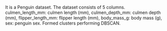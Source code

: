 It is a Penguin dataset.
The dataset consists of 5 columns.
culmen_length_mm: culmen length (mm),
culmen_depth_mm: culmen depth (mm),
flipper_length_mm: flipper length (mm),
body_mass_g: body mass (g),
sex: penguin sex.
Formed clusters performing DBSCAN.
